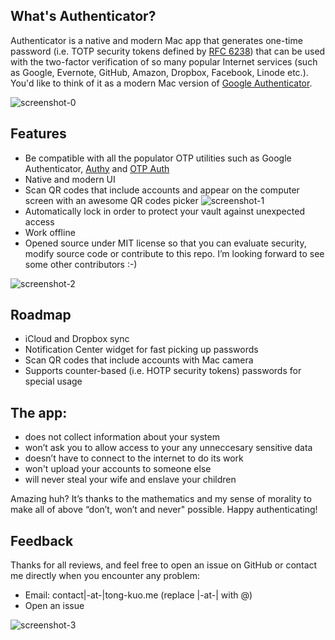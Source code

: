## What's Authenticator?

Authenticator is a native and modern Mac app that generates one-time password (i.e. TOTP security tokens defined by [RFC 6238](https://tools.ietf.org/html/rfc6238)) that can be used with the two-factor verification of so many popular Internet services (such as Google, Evernote, GitHub, Amazon, Dropbox, Facebook, Linode etc.). You'd like to think of it as a modern Mac version of [Google Authenticator](https://itunes.apple.com/en/app/google-authenticator/id388497605?mt=8).

![screenshot-0](https://i.imgur.com/lXkHXBN.jpg)

## Features

- Be compatible with all the populator OTP utilities such as Google Authenticator, [Authy](https://www.authy.com/) and [OTP Auth](https://itunes.apple.com/us/app/otp-auth/id659877384?mt=8)
- Native and modern UI
- Scan QR codes that include accounts and appear on the computer screen with an awesome QR codes picker
![screenshot-1](https://i.imgur.com/UVcM0ql.jpg)
- Automatically lock in order to protect your vault against unexpected access
- Work offline
- Opened source under MIT license so that you can evaluate security, modify source code or contribute to this repo. I’m looking forward to see some other contributors :-)

![screenshot-2](https://i.imgur.com/m2JhAGM.jpg)

## Roadmap

- iCloud and Dropbox sync
- Notification Center widget for fast picking up passwords
- Scan QR codes that include accounts with Mac camera
- Supports counter-based (i.e. HOTP security tokens) passwords for special usage

## The app:

- does not collect information about your system
- won’t ask you to allow access to your any unneccesary sensitive data
- doesn’t have to connect to the internet to do its work
- won't upload your accounts to someone else
- will never steal your wife and enslave your children

Amazing huh? It’s thanks to the mathematics and my sense of morality to make all of above “don’t, won’t and never" possible. Happy authenticating!

## Feedback

Thanks for all reviews, and feel free to open an issue on GitHub or contact me directly when you encounter any problem:

- Email: contact|-at-|tong-kuo.me (replace |-at-| with @)
- Open an issue

![screenshot-3](https://i.imgur.com/AZWF1Yw.jpg)
